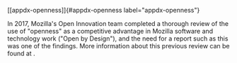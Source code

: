 [\[appdx-openness\]]{#appdx-openness label="appdx-openness"}

In 2017, Mozilla's Open Innovation team completed a thorough review of
the use of "openness" as a competitive advantage in Mozilla software and
technology work ("Open by Design"), and the need for a report such as
this was one of the findings. More information about this previous
review can be found at .
